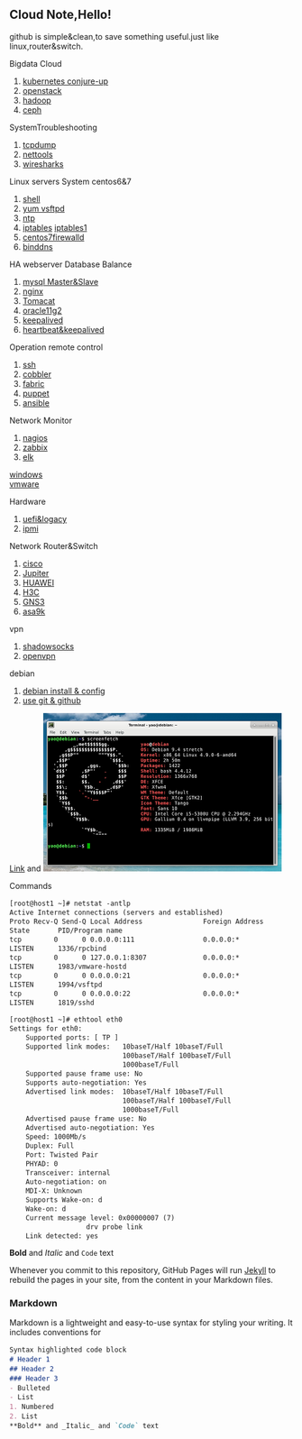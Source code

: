 ## Cloud Note,Hello!
github is simple&clean,to save something useful.just like linux,router&switch.

Bigdata Cloud

1. [kubernetes conjure-up](conjure-up.html)
2. [openstack](openstack.html)
3. [hadoop](hadoop.html)
4. [ceph](ceph.html)
 
SystemTroubleshooting

1. [tcpdump](tcpdump.html)
2. [nettools](nettools.html)
3. [wiresharks](wiresharks.html)

Linux servers System centos6&7

1. [shell](shell.html)
2. [yum vsftpd](centosyum.html)
3. [ntp](ntp.html)
4. [iptables](iptables.html)  [iptables1](iptables1.html)
5. [centos7firewalld](firewalld.html)
6. [binddns](dns.html)

HA webserver Database Balance

1. [mysql Master&Slave](mysql.html)
2. [nginx](nginx.html)
3. [Tomacat](tomcat.html)
4. [oracle11g2](oracle11g2.html)
5. [keepalived](keepalived.html)
6. [heartbeat&keepalived](ha.html)

Operation remote control

1. [ssh](ssh.html)
2. [cobbler](cobbler.html)
3. [fabric](fabric.html)
4. [puppet](puppet.html)
5. [ansible](ansible.html)

Network Monitor

1. [nagios](nagios.html)
2. [zabbix](zabbix.html)
3. [elk](elk.html)

[windows](windows.html)  
[vmware](vmware.html)

Hardware

1. [uefi&logacy](uefi.html)
2. [ipmi](ipmi.html)

Network Router&Switch

1. [cisco](cisco1.html)
2. [Jupiter](jupiter.html)
3. [HUAWEI](huawei.html)
4. [H3C](h3c1.html)
5. [GNS3](gns.html)
6. [asa9k](asa9K.html)

vpn

1. [shadowsocks](ss.html)
2. [openvpn](openvpn.html)

debian 

1. [debian install & config](debian1.html)
2. [use git & github](gituse.html)

[Link](url) and 
![Image](./images/debian.png)

Commands
```
[root@host1 ~]# netstat -antlp
Active Internet connections (servers and established)
Proto Recv-Q Send-Q Local Address               Foreign Address             State       PID/Program name   
tcp        0      0 0.0.0.0:111                 0.0.0.0:*                   LISTEN      1336/rpcbind        
tcp        0      0 127.0.0.1:8307              0.0.0.0:*                   LISTEN      1983/vmware-hostd   
tcp        0      0 0.0.0.0:21                  0.0.0.0:*                   LISTEN      1994/vsftpd         
tcp        0      0 0.0.0.0:22                  0.0.0.0:*                   LISTEN      1819/sshd           
```

```
[root@host1 ~]# ethtool eth0
Settings for eth0:
	Supported ports: [ TP ]
	Supported link modes:   10baseT/Half 10baseT/Full 
	                        100baseT/Half 100baseT/Full 
	                        1000baseT/Full 
	Supported pause frame use: No
	Supports auto-negotiation: Yes
	Advertised link modes:  10baseT/Half 10baseT/Full 
	                        100baseT/Half 100baseT/Full 
	                        1000baseT/Full 
	Advertised pause frame use: No
	Advertised auto-negotiation: Yes
	Speed: 1000Mb/s
	Duplex: Full
	Port: Twisted Pair
	PHYAD: 0
	Transceiver: internal
	Auto-negotiation: on
	MDI-X: Unknown
	Supports Wake-on: d
	Wake-on: d
	Current message level: 0x00000007 (7)
			       drv probe link
	Link detected: yes

```

**Bold** and _Italic_ and `Code` text

Whenever you commit to this repository, GitHub Pages will run [Jekyll](https://jekyllrb.com/) to rebuild the pages in your site, from the content in your Markdown files.
### Markdown
Markdown is a lightweight and easy-to-use syntax for styling your writing. It includes conventions for
```markdown
Syntax highlighted code block
# Header 1
## Header 2
### Header 3
- Bulleted
- List
1. Numbered
2. List
**Bold** and _Italic_ and `Code` text
```
